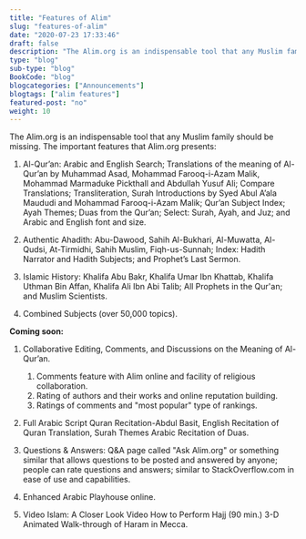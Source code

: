 ```yaml
---
title: "Features of Alim"
slug: "features-of-alim"
date: "2020-07-23 17:33:46"
draft: false
description: "The Alim.org is an indispensable tool that any Muslim family should be missing. Alim announces its important features - Quran, Ahadith, Islamic History."
type: "blog"
sub-type: "blog"
BookCode: "blog"
blogcategories: ["Announcements"]
blogtags: ["alim features"]
featured-post: "no"
weight: 10
---
```


The Alim.org is an indispensable tool that any Muslim family should be missing. The important features that Alim.org presents:

1.  Al-Qur’an: Arabic and English Search; Translations of the meaning of Al-Qur’an by Muhammad Asad, Mohammad Farooq-i-Azam Malik, Mohammad Marmaduke Pickthall and Abdullah Yusuf Ali; Compare Translations; Transliteration, Surah Introductions by Syed Abul A’ala Maududi and Mohammad Farooq-i-Azam Malik; Qur’an Subject Index; Ayah Themes; Duas from the Qur’an; Select: Surah, Ayah, and Juz; and Arabic and English font and size.

2.  Authentic Ahadith: Abu-Dawood, Sahih Al-Bukhari, Al-Muwatta, Al-Qudsi, At-Tirmidhi, Sahih Muslim, Fiqh-us-Sunnah; Index: Hadith Narrator and Hadith Subjects; and Prophet’s Last Sermon.

3.  Islamic History: Khalifa Abu Bakr, Khalifa Umar Ibn Khattab, Khalifa Uthman Bin Affan, Khalifa Ali Ibn Abi Talib; All Prophets in the Qur'an; and Muslim Scientists.

4.  Combined Subjects (over 50,000 topics).

**Coming soon:**

1.  Collaborative Editing, Comments, and Discussions on the Meaning of Al-Qur’an.

    1.  Comments feature with Alim online and facility of religious collaboration.
    2.  Rating of authors and their works and online reputation building.
    3.  Ratings of comments and "most popular" type of rankings.

2.  Full Arabic Script Quran Recitation-Abdul Basit, English Recitation of Quran Translation, Surah Themes Arabic Recitation of Duas.

3.  Questions & Answers: Q&A page called "Ask Alim.org" or something similar that allows questions to be posted and answered by anyone; people can rate questions and answers; similar to StackOverflow.com in ease of use and capabilities.

4.  Enhanced Arabic Playhouse online.

5.  Video Islam: A Closer Look Video How to Perform Hajj (90 min.) 3-D Animated Walk-through of Haram in Mecca.
